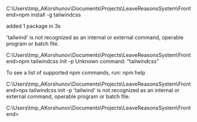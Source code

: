 C:\Users\tmp_AKorshunov\Documents\Projects\LeaveReasonsSystem\Frontend>npm install -g tailwindcss

added 1 package in 3s

'tailwind' is not recognized as an internal or external command,
operable program or batch file.

C:\Users\tmp_AKorshunov\Documents\Projects\LeaveReasonsSystem\Frontend>npm tailwindcss init -p
Unknown command: "tailwindcss"

To see a list of supported npm commands, run:
  npm help

C:\Users\tmp_AKorshunov\Documents\Projects\LeaveReasonsSystem\Frontend>npx tailwindcss init -p
'tailwind' is not recognized as an internal or external command,
operable program or batch file.

C:\Users\tmp_AKorshunov\Documents\Projects\LeaveReasonsSystem\Frontend>
